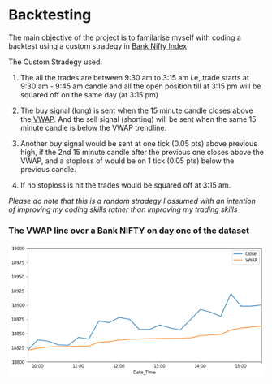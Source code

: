 # Backtesting

The main objective of the project is to familarise myself with coding a backtest using a custom stradegy in [Bank Nifty Index](https://www.niftyindices.com/indices/equity/sectoral-indices/nifty-bank) 


The Custom Stradegy used:

1) The all the trades are between 9:30 am to 3:15 am i.e, trade starts at 9:30 am - 9:45 am candle and all the open position till at 3:15 pm will be squared off on the same day (at 3:15 pm)

2) The buy signal (long) is sent when the 15 minute candle closes above the [VWAP](https://www.investopedia.com/terms/v/vwap.asp). And the sell signal (shorting) will be sent when the same 15 minute candle is below the VWAP trendline.  

3) Another buy signal would be sent at one tick (0.05 pts) above previous high, if the 2nd 15 minute candle after the previous one closes above the VWAP, and a stoploss of would be on 1 tick (0.05 pts) below the previous candle. 

4) If no stoploss is hit the trades would be squared off at 3:15 am. 


*Please do note that this is a random stradegy I assumed with an intention of improving my coding skills rather than improving my trading skills*


### The VWAP line over a Bank NIFTY on day one of the dataset 

![image](https://github.com/SanjayShetty01/Backtesting/blob/main/plots/plot1.png)
